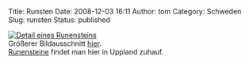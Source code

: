 Title: Runsten
Date: 2008-12-03 16:11
Author: tom
Category: Schweden
Slug: runsten
Status: published

[![Detail eines
Runensteins](/pic/runstendetalj_s.jpg "Detail eines Runensteins")](/pic/runstendetalj_l.jpg)  
Größerer Bildausschnitt
[hier](http://marquart.se/gallery/Summer2008/26.html).  
[Runensteine](http://sv.wikipedia.org/wiki/Runsten) findet man hier in
Uppland zuhauf.

